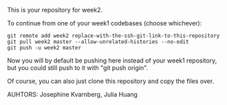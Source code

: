 This is your repository for week2.

To continue from one of your week1 codebases (choose whichever):

```
git remote add week2 replace-with-the-ssh-git-link-to-this-repository
git pull week2 master --allow-unrelated-histories --no-edit
git push -u week2 master
```

Now you will by default be pushing here instead of your week1 repository, but you could still push to it with "git push origin". 

Of course, you can also just clone this repository and copy the files over.

AUHTORS: Josephine Kvarnberg, Julia Huang
